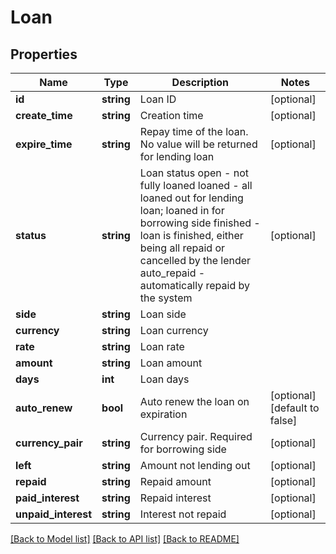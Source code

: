 # Loan

## Properties
Name | Type | Description | Notes
------------ | ------------- | ------------- | -------------
**id** | **string** | Loan ID | [optional] 
**create_time** | **string** | Creation time | [optional] 
**expire_time** | **string** | Repay time of the loan. No value will be returned for lending loan | [optional] 
**status** | **string** | Loan status  open - not fully loaned loaned - all loaned out for lending loan; loaned in for borrowing side finished - loan is finished, either being all repaid or cancelled by the lender auto_repaid - automatically repaid by the system | [optional] 
**side** | **string** | Loan side | 
**currency** | **string** | Loan currency | 
**rate** | **string** | Loan rate | 
**amount** | **string** | Loan amount | 
**days** | **int** | Loan days | 
**auto_renew** | **bool** | Auto renew the loan on expiration | [optional] [default to false]
**currency_pair** | **string** | Currency pair. Required for borrowing side | [optional] 
**left** | **string** | Amount not lending out | [optional] 
**repaid** | **string** | Repaid amount | [optional] 
**paid_interest** | **string** | Repaid interest | [optional] 
**unpaid_interest** | **string** | Interest not repaid | [optional] 

[[Back to Model list]](../README.md#documentation-for-models) [[Back to API list]](../README.md#documentation-for-api-endpoints) [[Back to README]](../README.md)


